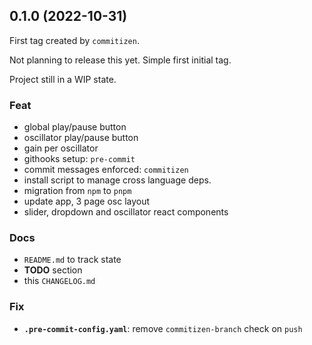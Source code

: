 ## 0.1.0 (2022-10-31)

First tag created by `commitizen`.

Not planning to release this yet. Simple first initial tag.

Project still in a WIP state.

### Feat

- global play/pause button
- oscillator play/pause button
- gain per oscillator
- githooks setup: `pre-commit`
- commit messages enforced: `commitizen`
- install script to manage cross language deps.
- migration from `npm` to `pnpm`
- update app, 3 page osc layout
- slider, dropdown and oscillator react components

### Docs

- `README.md` to track state
- **TODO** section
- this `CHANGELOG.md`

### Fix

- **`.pre-commit-config.yaml`**: remove `commitizen-branch` check on `push`
